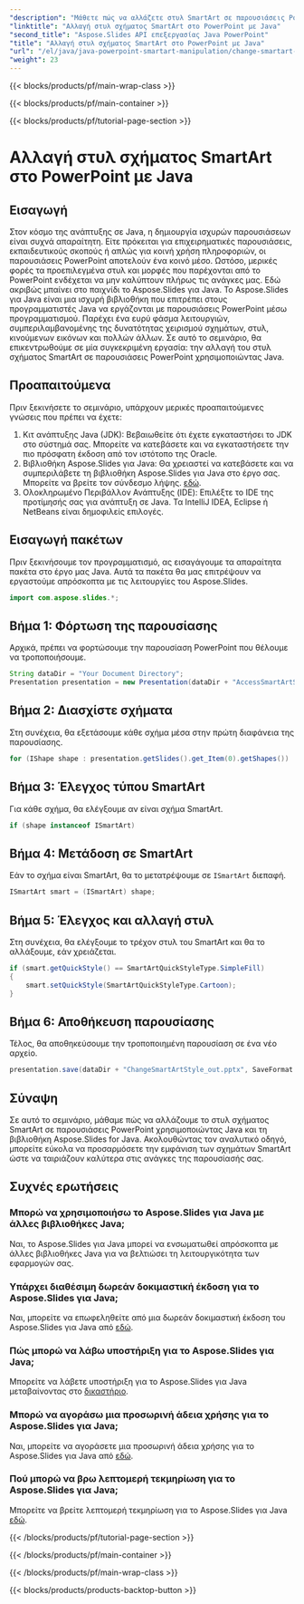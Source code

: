 ```yaml
---
"description": "Μάθετε πώς να αλλάζετε στυλ SmartArt σε παρουσιάσεις PowerPoint χρησιμοποιώντας Java με το Aspose.Slides για Java. Βελτιώστε τις παρουσιάσεις σας."
"linktitle": "Αλλαγή στυλ σχήματος SmartArt στο PowerPoint με Java"
"second_title": "Aspose.Slides API επεξεργασίας Java PowerPoint"
"title": "Αλλαγή στυλ σχήματος SmartArt στο PowerPoint με Java"
"url": "/el/java/java-powerpoint-smartart-manipulation/change-smartart-shape-style-powerpoint-java/"
"weight": 23
---
```


{{< blocks/products/pf/main-wrap-class >}}

{{< blocks/products/pf/main-container >}}

{{< blocks/products/pf/tutorial-page-section >}}

# Αλλαγή στυλ σχήματος SmartArt στο PowerPoint με Java

## Εισαγωγή
Στον κόσμο της ανάπτυξης σε Java, η δημιουργία ισχυρών παρουσιάσεων είναι συχνά απαραίτητη. Είτε πρόκειται για επιχειρηματικές παρουσιάσεις, εκπαιδευτικούς σκοπούς ή απλώς για κοινή χρήση πληροφοριών, οι παρουσιάσεις PowerPoint αποτελούν ένα κοινό μέσο. Ωστόσο, μερικές φορές τα προεπιλεγμένα στυλ και μορφές που παρέχονται από το PowerPoint ενδέχεται να μην καλύπτουν πλήρως τις ανάγκες μας. Εδώ ακριβώς μπαίνει στο παιχνίδι το Aspose.Slides για Java.
Το Aspose.Slides για Java είναι μια ισχυρή βιβλιοθήκη που επιτρέπει στους προγραμματιστές Java να εργάζονται με παρουσιάσεις PowerPoint μέσω προγραμματισμού. Παρέχει ένα ευρύ φάσμα λειτουργιών, συμπεριλαμβανομένης της δυνατότητας χειρισμού σχημάτων, στυλ, κινούμενων εικόνων και πολλών άλλων. Σε αυτό το σεμινάριο, θα επικεντρωθούμε σε μία συγκεκριμένη εργασία: την αλλαγή του στυλ σχήματος SmartArt σε παρουσιάσεις PowerPoint χρησιμοποιώντας Java.
## Προαπαιτούμενα
Πριν ξεκινήσετε το σεμινάριο, υπάρχουν μερικές προαπαιτούμενες γνώσεις που πρέπει να έχετε:
1. Κιτ ανάπτυξης Java (JDK): Βεβαιωθείτε ότι έχετε εγκαταστήσει το JDK στο σύστημά σας. Μπορείτε να κατεβάσετε και να εγκαταστήσετε την πιο πρόσφατη έκδοση από τον ιστότοπο της Oracle.
2. Βιβλιοθήκη Aspose.Slides για Java: Θα χρειαστεί να κατεβάσετε και να συμπεριλάβετε τη βιβλιοθήκη Aspose.Slides για Java στο έργο σας. Μπορείτε να βρείτε τον σύνδεσμο λήψης. [εδώ](https://releases.aspose.com/slides/java/).
3. Ολοκληρωμένο Περιβάλλον Ανάπτυξης (IDE): Επιλέξτε το IDE της προτίμησής σας για ανάπτυξη σε Java. Τα IntelliJ IDEA, Eclipse ή NetBeans είναι δημοφιλείς επιλογές.

## Εισαγωγή πακέτων
Πριν ξεκινήσουμε τον προγραμματισμό, ας εισαγάγουμε τα απαραίτητα πακέτα στο έργο μας Java. Αυτά τα πακέτα θα μας επιτρέψουν να εργαστούμε απρόσκοπτα με τις λειτουργίες του Aspose.Slides.
```java
import com.aspose.slides.*;
```
## Βήμα 1: Φόρτωση της παρουσίασης
Αρχικά, πρέπει να φορτώσουμε την παρουσίαση PowerPoint που θέλουμε να τροποποιήσουμε.
```java
String dataDir = "Your Document Directory";
Presentation presentation = new Presentation(dataDir + "AccessSmartArtShape.pptx");
```
## Βήμα 2: Διασχίστε σχήματα
Στη συνέχεια, θα εξετάσουμε κάθε σχήμα μέσα στην πρώτη διαφάνεια της παρουσίασης.
```java
for (IShape shape : presentation.getSlides().get_Item(0).getShapes())
```
## Βήμα 3: Έλεγχος τύπου SmartArt
Για κάθε σχήμα, θα ελέγξουμε αν είναι σχήμα SmartArt.
```java
if (shape instanceof ISmartArt)
```
## Βήμα 4: Μετάδοση σε SmartArt
Εάν το σχήμα είναι SmartArt, θα το μετατρέψουμε σε `ISmartArt` διεπαφή.
```java
ISmartArt smart = (ISmartArt) shape;
```
## Βήμα 5: Έλεγχος και αλλαγή στυλ
Στη συνέχεια, θα ελέγξουμε το τρέχον στυλ του SmartArt και θα το αλλάξουμε, εάν χρειάζεται.
```java
if (smart.getQuickStyle() == SmartArtQuickStyleType.SimpleFill)
{
    smart.setQuickStyle(SmartArtQuickStyleType.Cartoon);
}
```
## Βήμα 6: Αποθήκευση παρουσίασης
Τέλος, θα αποθηκεύσουμε την τροποποιημένη παρουσίαση σε ένα νέο αρχείο.
```java
presentation.save(dataDir + "ChangeSmartArtStyle_out.pptx", SaveFormat.Pptx);
```

## Σύναψη
Σε αυτό το σεμινάριο, μάθαμε πώς να αλλάζουμε το στυλ σχήματος SmartArt σε παρουσιάσεις PowerPoint χρησιμοποιώντας Java και τη βιβλιοθήκη Aspose.Slides for Java. Ακολουθώντας τον αναλυτικό οδηγό, μπορείτε εύκολα να προσαρμόσετε την εμφάνιση των σχημάτων SmartArt ώστε να ταιριάζουν καλύτερα στις ανάγκες της παρουσίασής σας.
## Συχνές ερωτήσεις
### Μπορώ να χρησιμοποιήσω το Aspose.Slides για Java με άλλες βιβλιοθήκες Java;
Ναι, το Aspose.Slides για Java μπορεί να ενσωματωθεί απρόσκοπτα με άλλες βιβλιοθήκες Java για να βελτιώσει τη λειτουργικότητα των εφαρμογών σας.
### Υπάρχει διαθέσιμη δωρεάν δοκιμαστική έκδοση για το Aspose.Slides για Java;
Ναι, μπορείτε να επωφεληθείτε από μια δωρεάν δοκιμαστική έκδοση του Aspose.Slides για Java από [εδώ](https://releases.aspose.com/).
### Πώς μπορώ να λάβω υποστήριξη για το Aspose.Slides για Java;
Μπορείτε να λάβετε υποστήριξη για το Aspose.Slides για Java μεταβαίνοντας στο [δικαστήριο](https://forum.aspose.com/c/slides/11).
### Μπορώ να αγοράσω μια προσωρινή άδεια χρήσης για το Aspose.Slides για Java;
Ναι, μπορείτε να αγοράσετε μια προσωρινή άδεια χρήσης για το Aspose.Slides για Java από [εδώ](https://purchase.aspose.com/temporary-license/).
### Πού μπορώ να βρω λεπτομερή τεκμηρίωση για το Aspose.Slides για Java;
Μπορείτε να βρείτε λεπτομερή τεκμηρίωση για το Aspose.Slides για Java [εδώ](https://reference.aspose.com/slides/java/).

{{< /blocks/products/pf/tutorial-page-section >}}

{{< /blocks/products/pf/main-container >}}

{{< /blocks/products/pf/main-wrap-class >}}

{{< blocks/products/products-backtop-button >}}